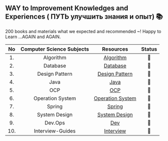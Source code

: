 
## WAY to Improvement Knowledges and Experiences ( ПУТЬ улучшить знания и опыт) 📚
 200 books and materials what we expected and recommended ~! Happy to Learn ...AGAIN and AGAIN.

|  No  | Computer Science Subjects  |                                                  Resources                                                  | Status  |
|:----:|:--------------------------:|:-----------------------------------------------------------------------------------------------------------:|:-------:|
|  1.  |         Algorithm          |        [Algorithm](https://github.com/Urunov/Interview-Preparation-WAY/tree/master/Books/Algorithm)         | :book:  |
|  2.  |          Database          |         [Database](https://github.com/Urunov/Interview-Preparation-WAY/tree/master/Books/Database)          | :book:  |
|  3.  |       Design Pattern       |    [Design Pattern](https://github.com/Urunov/Interview-Preparation-WAY/tree/master/Books/DesignPattern)    | :book:  |
|  4.  |            Java            |             [Java](https://github.com/Urunov/Interview-Preparation-WAY/tree/master/Books/Java)              | :book:  |
|  5.  |            OCP             |              [OCP](https://github.com/Urunov/Interview-Preparation-WAY/tree/master/Books/OCP)               | :book:  |
|  6.  |      Operation System      |  [Operation System](https://github.com/Urunov/Interview-Preparation-WAY/tree/master/Books/OperationSystem)  | :book:  |
|  7.  |           Spring           |           [Spring](https://github.com/Urunov/Interview-Preparation-WAY/tree/master/Books/Spring)            | :book:  |
|  8.  |       System Design        |     [System Design](https://github.com/Urunov/Interview-Preparation-WAY/tree/master/Books/SystemDesign)     | :book:  |
|  9.  |          Dev.Ops           |            [Dev](https://github.com/Urunov/Interview-Preparation-WAY/tree/master/Books/Dev.Ops)             | :book:  |
| 10.  |      Interview-Guides      |           [Interview](https://github.com/Urunov/Interview-Preparation-WAY/tree/master/Interview)            | :book:  |

